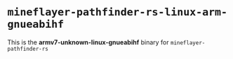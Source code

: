 # `mineflayer-pathfinder-rs-linux-arm-gnueabihf`

This is the **armv7-unknown-linux-gnueabihf** binary for `mineflayer-pathfinder-rs`

